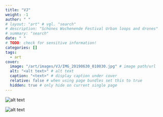 ```yaml
---
title: "VJ"
weight: -1
author: " "
# layout: "art" # vgl. "search"
# description: "Schönes Wochenende Festival Urban loops and drones"
# summary: "search"
date: " "
# TODO: check for sensitive information!
categories: []
tags: 
  - art
cover: 
  image: "/art/images/VJ/IMG_20190630_010030.jpg" # image path/url
  alt: "<alt text>" # alt text
  caption: "<text>" # display caption under cover
  relative: false # when using page bundles set this to true
  hidden: true # only hide on current single page
---
```



![alt text](/art/images/VJ/IMG_20190630_010134.jpg "i see you")

![alt text](/art/images/VJ/IMG-20210704-WA0014.jpg "crowd")



